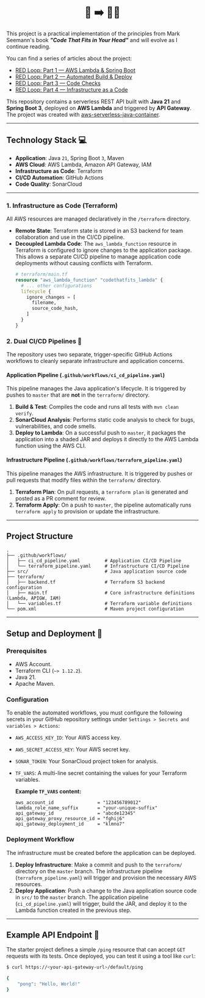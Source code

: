 <h1 align="center">📖 ➡️ 👨‍💻</h1>

This project is a practical implementation of the principles from Mark Seemann's book ***"Code That Fits in Your Head"*** and will evolve as I continue reading.

You can find a series of articles about the project:
- [RED Loop: Part 1 — AWS Lambda & Spring Boot](https://medium.com/@roman.novosad87/red-loop-part-1-aws-lambda-spring-boot-cdf8592c7e92)
- [RED Loop: Part 2 — Automated Build & Deploy](https://medium.com/@roman.novosad87/red-loop-part-2-automated-build-deploy-af4e3c5a6991)
- [RED Loop: Part 3 — Code Checks](https://medium.com/@roman.novosad87/red-loop-part-3-code-checks-ebfc75d38817)
- [RED Loop: Part 4 — Infrastructure as a Code](https://medium.com/dev-genius/red-loop-part-4-infrastructure-as-a-code-d1478f988d3a)

This repository contains a serverless REST API built with **Java 21** and **Spring Boot 3**, deployed on **AWS Lambda** and triggered by **API Gateway**. 
The project was created with [aws-serverless-java-container](https://github.com/aws/serverless-java-container).

---

## Technology Stack 💻

* **Application**: Java `21`, Spring Boot `3`, Maven
* **AWS Cloud**: AWS Lambda, Amazon API Gateway, IAM
* **Infrastructure as Code**: Terraform
* **CI/CD Automation**: GitHub Actions
* **Code Quality**: SonarCloud

---

### 1. Infrastructure as Code (Terraform)

All AWS resources are managed declaratively in the `/terraform` directory.

* **Remote State**: Terraform state is stored in an S3 backend for team collaboration and use in the CI/CD pipeline.
* **Decoupled Lambda Code**: The `aws_lambda_function` resource in Terraform is configured to ignore changes to the application package. This allows a separate CI/CD pipeline to manage application code deployments without causing conflicts with Terraform.
    ```terraform
    # terraform/main.tf
    resource "aws_lambda_function" "codethatfits_lambda" {
      # ... other configurations
      lifecycle {
        ignore_changes = [
          filename,
          source_code_hash,
        ]
      }
    }
    ```

### 2. Dual CI/CD Pipelines 🤖

The repository uses two separate, trigger-specific GitHub Actions workflows to cleanly separate infrastructure and application concerns.

#### **Application Pipeline (`.github/workflows/ci_cd_pipeline.yaml`)**

This pipeline manages the Java application's lifecycle. It is triggered by pushes to `master` that are **not** in the `terraform/` directory.

1.  **Build & Test**: Compiles the code and runs all tests with `mvn clean verify`.
2.  **SonarCloud Analysis**: Performs static code analysis to check for bugs, vulnerabilities, and code smells.
3.  **Deploy to Lambda**: On a successful push to `master`, it packages the application into a shaded JAR and deploys it directly to the AWS Lambda function using the AWS CLI.

#### **Infrastructure Pipeline (`.github/workflows/terraform_pipeline.yaml`)**

This pipeline manages the AWS infrastructure. It is triggered by pushes or pull requests that modify files within the `terraform/` directory.

1.  **Terraform Plan**: On pull requests, a `terraform plan` is generated and posted as a PR comment for review.
2.  **Terraform Apply**: On a push to `master`, the pipeline automatically runs `terraform apply` to provision or update the infrastructure.

---

## Project Structure
```
.
├── .github/workflows/
│   ├── ci_cd_pipeline.yaml         # Application CI/CD Pipeline
│   └── terraform_pipeline.yaml     # Infrastructure CI/CD Pipeline
├── src/                            # Java application source code
├── terraform/
│   ├── backend.tf                  # Terraform S3 backend configuration
│   ├── main.tf                     # Core infrastructure definitions (Lambda, APIGW, IAM)
│   └── variables.tf                # Terraform variable definitions
└── pom.xml                         # Maven project configuration
```
---

## Setup and Deployment 🚀

### Prerequisites

* AWS Account.
* Terraform CLI (`~> 1.12.2`).
* Java 21.
* Apache Maven.

### Configuration

To enable the automated workflows, you must configure the following secrets in your GitHub repository settings under `Settings > Secrets and variables > Actions`:

* `AWS_ACCESS_KEY_ID`: Your AWS access key.
* `AWS_SECRET_ACCESS_KEY`: Your AWS secret key.
* `SONAR_TOKEN`: Your SonarCloud project token for analysis.
* `TF_VARS`: A multi-line secret containing the values for your Terraform variables.

  **Example `TF_VARS` content:**
    ```hcl
    aws_account_id                = "123456789012"
    lambda_role_name_suffix       = "your-unique-suffix"
    api_gateway_id                = "abcde12345"
    api_gateway_proxy_resource_id = "fghij6"
    api_gateway_deployment_id     = "klmno7"
    ```

### Deployment Workflow

The infrastructure must be created before the application can be deployed.

1.  **Deploy Infrastructure**: Make a commit and push to the `terraform/` directory on the `master` branch. The infrastructure pipeline (`terraform_pipeline.yaml`) will trigger and provision the necessary AWS resources.
2.  **Deploy Application**: Push a change to the Java application source code in `src/` to the `master` branch. The application pipeline (`ci_cd_pipeline.yaml`) will trigger, build the JAR, and deploy it to the Lambda function created in the previous step.

---

## Example API Endpoint 📡

The starter project defines a simple `/ping` resource that can accept `GET` requests with its tests. Once deployed, you can test it using a tool like `curl`:

```bash
$ curl https://<your-api-gateway-url>/default/ping

{
    "pong": "Hello, World!"
}
```
